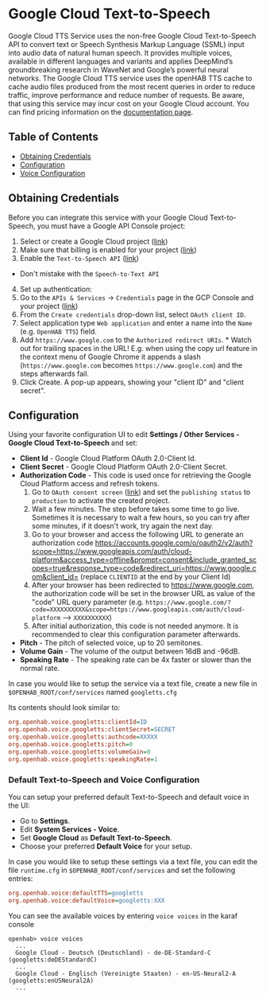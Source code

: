 # Google Cloud Text-to-Speech

Google Cloud TTS Service uses the non-free Google Cloud Text-to-Speech API to convert text or Speech Synthesis Markup Language (SSML) input into audio data of natural human speech.
It provides multiple voices, available in different languages and variants and applies DeepMind’s groundbreaking research in WaveNet and Google’s powerful neural networks.
The Google Cloud TTS service uses the openHAB TTS cache to cache audio files produced from the most recent queries in order to reduce traffic, improve performance and reduce number of requests.
Be aware, that using this service may incur cost on your Google Cloud account.
You can find pricing information on the [documentation page](https://cloud.google.com/text-to-speech/#pricing-summary).

## Table of Contents

<!-- MarkdownTOC -->

- [Obtaining Credentials](#obtaining-credentials)
- [Configuration](#configuration)
- [Voice Configuration](#default-text-to-speech-and-voice-configuration)

<!-- /MarkdownTOC -->

## Obtaining Credentials

Before you can integrate this service with your Google Cloud Text-to-Speech, you must have a Google API Console project:

1. Select or create a Google Cloud project ([link](https://console.cloud.google.com/cloud-resource-manager))
2. Make sure that billing is enabled for your project ([link](https://cloud.google.com/billing/docs/how-to/modify-project))
3. Enable the `Text-to-Speech API` ([link](https://console.cloud.google.com/apis/dashboard))
  * Don't mistake with the `Speech-to-Text API`
4. Set up authentication:
  1. Go to the `APIs & Services` -> `Credentials` page in the GCP Console and your project ([link](https://console.cloud.google.com/apis/credentials))
  2. From the `Create credentials` drop-down list, select `OAuth client ID`.
  3. Select application type `Web application` and enter a name into the `Name` (e.g. `OpenHAB TTS`) field.
  4. Add `https://www.google.com` to the `Authorized redirect URIs`.
    * Watch out for trailing spaces in the URL! E.g. when using the copy url feature in the context menu of Google Chrome it appends a slash (`https://www.google.com` becomes `https://www.google.com`) and the steps afterwards fail.
  5. Click Create. A pop-up appears, showing your "client ID" and "client secret".

## Configuration

Using your favorite configuration UI to edit **Settings / Other Services - Google Cloud Text-to-Speech** and set:

- **Client Id** - Google Cloud Platform OAuth 2.0-Client Id.
- **Client Secret** - Google Cloud Platform OAuth 2.0-Client Secret.
- **Authorization Code** - This code is used once for retrieving the Google Cloud Platform access and refresh tokens.
  1. Go to `OAuth consent screen` ([link](https://console.cloud.google.com/apis/credentials/consent)) and set the `publishing status` to `production` to activate the created project.
  2. Wait a few minutes. The step before takes some time to go live. Sometimes it is necessary to wait a few hours, so you can try after some minutes, if it doesn't work, try again the next day.
  3. Go to your browser and access the following URL to generate an authorization code
[https://accounts.google.com/o/oauth2/v2/auth?scope=https://www.googleapis.com/auth/cloud-platform&access_type=offline&prompt=consent&include_granted_scopes=true&response_type=code&redirect_uri=https://www.google.com&client_id=<clientId>](https://accounts.google.com/o/oauth2/v2/auth?scope=https://www.googleapis.com/auth/cloud-platform&access_type=offline&prompt=consent&include_granted_scopes=true&response_type=code&redirect_uri=https://www.google.com&client_id=CLIENTID) (replace `CLIENTID` at the end by your Client Id)
  4. After your browser has been redirected to https://www.google.com, the authorization code will be set in the browser URL as value of the "code" URL query parameter (e.g. `https://www.google.com/?code=XXXXXXXXXX&scope=https://www.googleapis.com/auth/cloud-platform` --> `XXXXXXXXXX`)
  5. After initial authorization, this code is not needed anymore. It is recommended to clear this configuration parameter afterwards.
- **Pitch** - The pitch of selected voice, up to 20 semitones.
- **Volume Gain** - The volume of the output between 16dB and -96dB.
- **Speaking Rate** - The speaking rate can be 4x faster or slower than the normal rate.

In case you would like to setup the service via a text file, create a new file in `$OPENHAB_ROOT/conf/services` named `googletts.cfg`

Its contents should look similar to:

```ini
org.openhab.voice.googletts:clientId=ID
org.openhab.voice.googletts:clientSecret=SECRET
org.openhab.voice.googletts:authcode=XXXXX
org.openhab.voice.googletts:pitch=0
org.openhab.voice.googletts:volumeGain=0
org.openhab.voice.googletts:speakingRate=1
```

### Default Text-to-Speech and Voice Configuration

You can setup your preferred default Text-to-Speech and default voice in the UI:

- Go to **Settings**.
- Edit **System Services - Voice**.
- Set **Google Cloud** as **Default Text-to-Speech**.
- Choose your preferred **Default Voice** for your setup.

In case you would like to setup these settings via a text file, you can edit the file `runtime.cfg` in `$OPENHAB_ROOT/conf/services` and set the following entries:

```ini
org.openhab.voice:defaultTTS=googletts
org.openhab.voice:defaultVoice=googletts:XXX
```

You can see the available voices by entering `voice voices` in the karaf console

```shell
openhab> voice voices
  ...
  Google Cloud - Deutsch (Deutschland) - de-DE-Standard-C (googletts:deDEStandardC)
  ...
  Google Cloud - Englisch (Vereinigte Staaten) - en-US-Neural2-A (googletts:enUSNeural2A)
  ...
```
